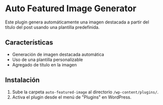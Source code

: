 # Auto Featured Image Generator
Este plugin genera automáticamente una imagen destacada a partir del título del post usando una plantilla predefinida.

## Características
- Generación de imagen destacada automática
- Uso de una plantilla personalizable
- Agregado de título en la imagen

## Instalación
1. Sube la carpeta `auto-featured-image` al directorio `/wp-content/plugins/`.
2. Activa el plugin desde el menú de "Plugins" en WordPress.
